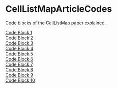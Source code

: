 # CellListMapArticleCodes
Code blocks of the CellListMap paper explained. 

<a href=http://m3g.github.io/CellListMapArticleCodes/CodeBlock1.jl.html>Code Block 1</a><br>
<a href=http://m3g.github.io/CellListMapArticleCodes/CodeBlock2.jl.html>Code Block 2</a><br>
<a href=http://m3g.github.io/CellListMapArticleCodes/CodeBlock3.jl.html>Code Block 3</a><br>
<a href=http://m3g.github.io/CellListMapArticleCodes/CodeBlock4.jl.html>Code Block 4</a><br>
<a href=http://m3g.github.io/CellListMapArticleCodes/CodeBlock5.jl.html>Code Block 5</a><br>
<a href=http://m3g.github.io/CellListMapArticleCodes/CodeBlock6.jl.html>Code Block 6</a><br>
<a href=http://m3g.github.io/CellListMapArticleCodes/CodeBlock7.jl.html>Code Block 7</a><br>
<a href=http://m3g.github.io/CellListMapArticleCodes/CodeBlock8.jl.html>Code Block 8</a><br>
<a href=http://m3g.github.io/CellListMapArticleCodes/CodeBlock9.jl.html>Code Block 9</a><br>
<a href=http://m3g.github.io/CellListMapArticleCodes/CodeBlock10.jl.html>Code Block 10</a><br>

